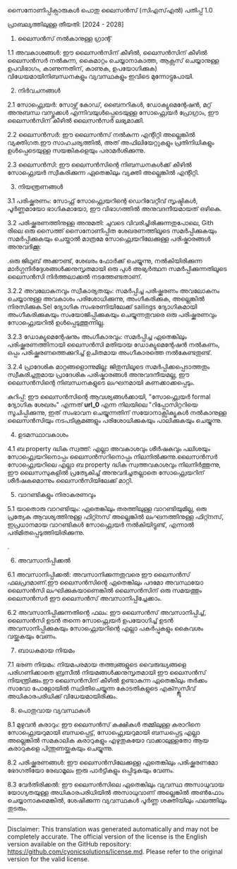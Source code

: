 സൈനോണിപ്പിക്പാരുകൾ പൊതു ലൈസൻസ് (സിഎസ്എൽ)
പതിപ്പ് 1.0

പ്രാബല്യത്തിലുള്ള തീയതി: [2024 - 2028]

1. ലൈസൻസ് നൽകാനുള്ള ഗ്രാന്റ്

1.1 അവകാശങ്ങൾ: ഈ ലൈസൻസിന് കീഴിൽ, ലൈസൻസിന് കീഴിൽ ലൈസൻസർ നൽകുന്ന, കൈമാറ്റം ചെയ്യാനാകാത്ത, ആക്സസ് ചെയ്യാനുള്ള ഉപവിഭാഗം, കാണുന്നതിന്, കാണുക, ഉപയോഗിക്കുക) വിധേയമായിനിബന്ധനകളും വ്യവസ്ഥകളും ഇവിടെ മുന്നോട്ടുപോയി.

2. നിർവചനങ്ങൾ

2.1 സോഫ്റ്റ്വെയർ: സോഴ്സ് കോഡ്, ബൈനറികൾ, ഡോക്യുമെന്റേഷൻ, മറ്റ് അനുബന്ധ വസ്തുക്കൾ എന്നിവയുൾപ്പെടെയുള്ള സോഫ്റ്റ്വെയർ പ്രോഗ്രാം, ഈ ലൈസൻസിന് കീഴിൽ ലൈസൻസർ ലഭ്യമാക്കി.

2.2 ലൈസൻസർ: ഈ ലൈസൻസ് നൽകുന്ന എന്റിറ്റി അല്ലെങ്കിൽ വ്യക്തിഗത.ഈ സാഹചര്യത്തിൽ, അത് അഫിലിയേറ്റുകളും പ്രതിനിധികളും ഉൾപ്പെടെയുള്ള സയങ്കികളെയും പരാമർശിക്കുന്നു.

2.3 ലൈസൻസി: ഈ ലൈസൻസിന്റെ നിബന്ധനകൾക്ക് കീഴിൽ സോഫ്റ്റ്വെയർ സ്വീകരിക്കുന്ന ഏതെങ്കിലും വ്യക്തി അല്ലെങ്കിൽ എന്റിറ്റി.

3. നിയന്ത്രണങ്ങൾ

3.1 പരിഷ്ക്കരണം: സോഫ്റ്റ് സോഫ്റ്റ്വെയറിന്റെ ഡെറിവേറ്റീവ് സൃഷ്ടികൾ, പൂർണ്ണമായോ ഭാഗികമായോ, ഈ വിഭാഗത്തിൽ അനുവദനീയമായത് ഒഴികെ.

3.2 പരിഷ്ക്കരണത്തിനുള്ള അനുമതി: ചുവടെ വിവരിച്ചിരിക്കുന്നതുപോലെ, Gith രിലെ ഒരു സൈത്ത് സൈനോണിപ്പിത ശേഖരണത്തിലൂടെ സമർപ്പിക്കുകയും സമർപ്പിക്കുകയും ചെയ്താൽ മാത്രമേ സോഫ്റ്റ്വെയറിലേക്കുള്ള പരിഷ്കാരങ്ങൾ അനുവദിക്കൂ:

.ഒരു ജിഥുബ് അക്കൗണ്ട്, ശേഖരം ഫോർക്ക് ചെയ്യുന്നു, നൽകിയിരിക്കുന്ന മാർഗ്ഗനിർദ്ദേശങ്ങൾക്കനുസൃതമായി ഒരു പുൾ അഭ്യർത്ഥന സമർപ്പിക്കുന്നതിലൂടെ ലൈസൻസി നിർത്തലാക്കൽ നടത്തേണ്ടതാണ്.

3.2.2 അവലോകനവും സ്വീകാര്യതയും: സമർപ്പിച്ച പരിഷ്ക്കരണം അവലോകനം ചെയ്യാനുള്ള അവകാശം പരിശോധിക്കുന്നു, അംഗീകരിക്കുക, അല്ലെങ്കിൽ നിരസിക്കുക.Sel ദ്യോഗിക സംഭരണിയിലേക്ക് sailings ദ്യോഗികമായി അംഗീകരിക്കുകയും സംയോജിപ്പിക്കുകയും ചെയ്യുന്നതുവരെ ഒരു പരിഷ്ക്കരണവും സോഫ്റ്റ്വെയറിൽ ഉൾപ്പെടുത്തുന്നില്ല.

3.2.3 ഡോക്യുമെന്റേഷനും അംഗീകാരവും: സമർപ്പിച്ച ഏതെങ്കിലും പരിഷ്ക്കരണത്തിനായി ലൈസൻസി മതിയായ ഡോക്യുമെന്റേഷൻ നൽകണം, ഒപ്പം പരിഷ്ക്കരണത്തെക്കുറിച്ച് ഉചിതമായ അംഗീകാരത്തെ നൽകേണ്ടതുണ്ട്.

3.2.4 പ്രാദേശിക മാറ്റങ്ങളൊന്നുമില്ല: ജിതുമ്പിലൂടെ സമർപ്പിക്കപ്പെടാത്തതും സ്വീകരിച്ചതുമായ പ്രാദേശിക പരിഷ്കാരങ്ങൾ അനുവദനീയമല്ല, ഈ ലൈസൻസിന്റെ നിബന്ധനകളുടെ ലംഘനമായി കണക്കാക്കപ്പെടും.

കുറിപ്പ്: ഈ ലൈസൻസിന്റെ ആവശ്യങ്ങൾക്കായി, "സോഫ്റ്റ്വെയർ formal ദ്യോഗിക ശേഖരം" എന്നത് __url_0__ എന്ന നിലയിലെ "റിപ്പോസിറ്ററിയെ സൂചിപ്പിക്കുന്നു, ഇത് സംഭാവന ചെയ്യുന്നതിന് സയോനാക്സിക്യൂകൾ നൽകാനുള്ള ലൈസൻസിയും നടപടിക്രമങ്ങളും പരിശോധിക്കുകയും പാലിക്കുകയും ചെയ്യുന്നു.

4. ഉടമസ്ഥാവകാശം

4.1 ബ property ദ്ധിക സ്വത്ത്: എല്ലാ അവകാശവും ശീർഷകവും പലിശയും സോഫ്റ്റ്വെയറിനൊപ്പം ലൈസൻസറിനൊപ്പം നിലനിൽക്കുന്നു.ലൈസൻസർ സോഫ്റ്റ്വെയറിലെ എല്ലാ ബ property ദ്ധിക സ്വത്തവകാശവും നിലനിർത്തുന്നു, ഈ ലൈസസുകളിൽ പ്രത്യേകിച്ച് അനുവദിച്ചതല്ലാതെ സോഫ്റ്റ്വെയറിന് ശീർഷകമൊന്നും ലൈസൻസിയിലേക്ക് മാറ്റി.

5. വാറണ്ടികളും നിരാകരണവും

5.1 യാതൊരു വാറണ്ടിയും: ഏതെങ്കിലും തരത്തിലുള്ള വാറണ്ടിയുമില്ല, ഒരു പ്രത്യേക ആവശ്യത്തിനുള്ള ഫിറ്റ്നസ് അല്ലെങ്കിൽ ലംഘനത്തിനുള്ള ഫിറ്റ്നസ്, ഇപ്രധാനമായ വാറണ്ടികൾ സോഫ്റ്റ്വെയർ നൽകിയിട്ടുണ്ട്, എന്നാൽ പരിമിതപ്പെടുത്തിയിരിക്കുന്നു.

.

6. അവസാനിപ്പിക്കൽ

6.1 അവസാനിപ്പിക്കൽ: അവസാനിക്കുന്നതുവരെ ഈ ലൈസൻസ് ഫലപ്രദമാണ്.ഈ ലൈസൻസിന്റെ ഏതെങ്കിലും പദമോ അവസ്ഥയോ ലൈസൻസി ലംഘിക്കുകയാണെങ്കിൽ ലൈസൻസിന് ഒരു സമയത്തും ലൈസൻസർ ഈ ലൈസൻസ് അവസാനിപ്പിച്ചേക്കാം.

6.2 അവസാനിപ്പിക്കുന്നതിന്റെ ഫലം: ഈ ലൈസൻസ് അവസാനിപ്പിച്ച്, ലൈസൻസി ഉടൻ തന്നെ സോഫ്റ്റ്വെയർ ഉപയോഗിച്ച് ഉടൻ അവസാനിപ്പിക്കുകയും സോഫ്റ്റ്വെയറിന്റെ എല്ലാ പകർപ്പുകളും കൈവശം വയ്ക്കുകയും വേണം.

7. ബാധകമായ നിയമം

7.1 ഭരണ നിയമം: നിയമപരമായ തത്ത്വങ്ങളുടെ വൈരുദ്ധ്യങ്ങളെ പരിഗണിക്കാതെ ബ്രസീൽ നിയമങ്ങൾക്കനുസൃതമായി ഈ ലൈസൻസ് നിയന്ത്രിക്കും.ഈ ലൈസൻസിന് കീഴിൽ ഉണ്ടാകുന്ന ഏതെങ്കിലും തർക്കം സാവോ പോളോയിൽ സ്ഥിതിചെയ്യുന്ന കോടതികളുടെ എക്സ്ക്ലൂസീവ് അധികാരപരിധിക്ക് വിധേയമായിരിക്കും.

8. പൊതുവായ വ്യവസ്ഥകൾ

8.1 മുഴുവൻ കരാറും: ഈ ലൈസൻസ് കക്ഷികൾ തമ്മിലുള്ള കരാറിനെ സോഫ്റ്റ്വെയറുമായി ബന്ധപ്പെട്ട്, സോഫ്റ്റ്വെയറുമായി ബന്ധപ്പെട്ട എല്ലാ അല്ലെങ്കിൽ സമകാലിക കരാറുകളും എഴുതുകയോ വാക്കാലുള്ളതോ ആയ കരാറുകളെ പിന്തുണയ്ക്കുകയും ചെയ്യുന്നു.

8.2 പരിഷ്ക്കരണങ്ങൾ: ഈ ലൈസൻസിലേക്കുള്ള ഏതെങ്കിലും പരിഷ്ക്കരണമോ ഭേദഗതിയോ രേഖാമൂലം ഇരു പാർട്ടികളും ഒപ്പിടുകയും വേണം.

8.3 വേർതിരിക്കൽ: ഈ ലൈസൻസിലെ ഏതെങ്കിലും വ്യവസ്ഥ അസാധുവായ യോഗ്യതയുള്ള അധികാരപരിധിയിൽ അസാധുവാണ് അല്ലെങ്കിൽ അൺഫോം ചെയ്യാനാകുമെങ്കിൽ, ശേഷിക്കുന്ന വ്യവസ്ഥകൾ പൂർണ്ണ ശക്തിയിലും ഫലത്തിലും തുടരും.

---
Disclaimer: This translation was generated automatically and may not be completely accurate. The official version of the license is the English version available on the GitHub repository: https://github.com/cyonicsolutions/license.md. Please refer to the original version for the valid license.